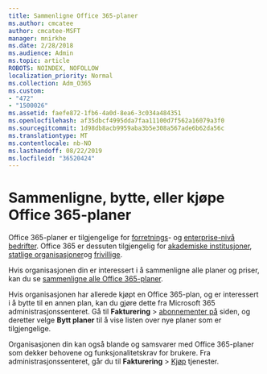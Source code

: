 ```yaml
---
title: Sammenligne Office 365-planer
ms.author: cmcatee
author: cmcatee-MSFT
manager: mnirkhe
ms.date: 2/28/2018
ms.audience: Admin
ms.topic: article
ROBOTS: NOINDEX, NOFOLLOW
localization_priority: Normal
ms.collection: Adm_O365
ms.custom:
- "472"
- "1500026"
ms.assetid: faefe872-1fb6-4a0d-8ea6-3c034a484351
ms.openlocfilehash: af35dbcf4995dda7faa11100d7f562a16079a3f0
ms.sourcegitcommit: 1d98db8acb9959aba3b5e308a567ade6b62da56c
ms.translationtype: MT
ms.contentlocale: nb-NO
ms.lasthandoff: 08/22/2019
ms.locfileid: "36520424"
---
```

# <a name="compare-switch-or-purchase-office-365-plans"></a>Sammenligne, bytte, eller kjøpe Office 365-planer
  
Office 365-planer er tilgjengelige for [forretnings](https://products.office.com/compare-all-microsoft-office-products?tab=2)- og [enterprise-nivå bedrifter](https://products.office.com/business/compare-more-office-365-for-business-plans). Office 365 er dessuten tilgjengelig for [akademiske institusjoner](https://products.office.com/academic/compare-office-365-education-plans), [statlige organisasjoner](https://products.office.com/government/compare-office-365-government-plans)og [frivillige](https://products.office.com/nonprofit/office-365-nonprofit-plans-and-pricing?tab=1).
  
Hvis organisasjonen din er interessert i å sammenligne alle planer og priser, kan du se [sammenligne alle Office 365-planer](https://products.office.com/business/compare-more-office-365-for-business-plans).
  
Hvis organisasjonen har allerede kjøpt en Office 365-plan, og er interessert i å bytte til en annen plan, kan du gjøre dette fra Microsoft 365 administrasjonssenteret. Gå til **Fakturering** \> [abonnementer på](https://go.microsoft.com/fwlink/p/?linkid=842054) siden, og deretter velge **Bytt planer** til å vise listen over nye planer som er tilgjengelige.
  
Organisasjonen din kan også blande og samsvarer med Office 365-planer som dekker behovene og funksjonalitetskrav for brukere. Fra administrasjonssenteret, går du til **Fakturering** \> [Kjøp](https://go.microsoft.com/fwlink/p/?linkid=868433) tjenester.